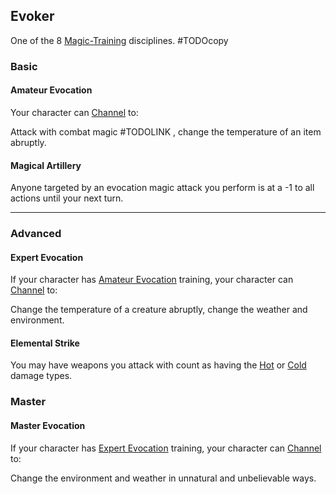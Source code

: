 ## Evoker
One of the 8 [Magic-Training](Magic-Training) disciplines.
#TODOcopy 

### Basic
#### Amateur Evocation
Your character can [Channel](Channel) to:

Attack with combat magic #TODOLINK , change the temperature of an item abruptly.

#### Magical Artillery
Anyone targeted by an evocation magic attack you perform is at a -1 to all actions until your next turn.

---
### Advanced

#### Expert Evocation
If your character has [Amateur Evocation](#Amateur%20Evocation) training, your character can [Channel](Channel) to:

Change the temperature of a creature abruptly, change the weather and environment.

#### Elemental Strike
You may have weapons you attack with count as having the [Hot](Combat#Hot) or [Cold](Combat#Cold) damage types.

### Master

#### Master Evocation
If your character has [Expert Evocation](#Expert%20Evocation) training, your character can [Channel](Channel) to:

Change the environment and weather in unnatural and unbelievable ways.